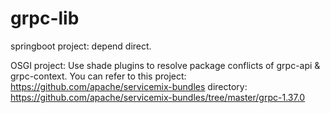 # grpc-lib

springboot project: depend direct.

OSGI project: Use shade plugins to resolve package conflicts of grpc-api & grpc-context.
You can refer to this project: https://github.com/apache/servicemix-bundles
directory: https://github.com/apache/servicemix-bundles/tree/master/grpc-1.37.0